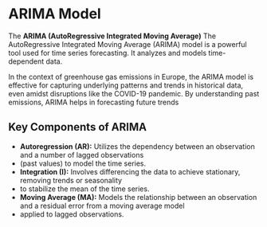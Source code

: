 # ARIMA Model

The **ARIMA (AutoRegressive Integrated Moving Average)** 
The AutoRegressive Integrated Moving Average (ARIMA) model is a powerful tool used for time series forecasting. It analyzes and models 
time-dependent data. 

In the context of greenhouse gas emissions in Europe, the ARIMA model is effective 
for capturing underlying patterns and trends in historical data, even amidst disruptions 
like the COVID-19 pandemic. By understanding past emissions, ARIMA helps in forecasting future trends

## **Key Components of ARIMA**
- **Autoregression (AR):** Utilizes the dependency between an observation and a number of lagged observations 
- (past values) to model the time series.
- **Integration (I):** Involves differencing the data to achieve stationary, removing trends or seasonality 
- to stabilize the mean of the time series.
- **Moving Average (MA):**  Models the relationship between an observation and a residual error from a moving average model 
- applied to lagged observations.
